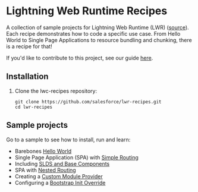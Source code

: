 # Lightning Web Runtime Recipes

A collection of sample projects for Lightning Web Runtime (LWR) ([source](https://github.com/salesforce/lwr)). Each recipe demonstrates how to code a specific use case. From Hello World to Single Page Applications to resource bundling and chunking, there is a recipe for that!

If you'd like to contribute to this project, see our guide [here](https://github.com/salesforce/lwr-recipes/blob/master/doc/CONTRIBUTING.md).

## Installation

1. Clone the lwc-recipes repository:

    ```
    git clone https://github.com/salesforce/lwr-recipes.git
    cd lwr-recipes
    ```

## Sample projects

Go to a sample to see how to install, run and learn:
- Barebones [Hello World](./packages/hello-world)
- Single Page Application (SPA) with [Simple Routing](./packages/simple-routing)
- Including [SLDS and Base Components](./packages/base-slds)
- SPA with [Nested Routing](./packages/nested-routing)
- Creating a [Custom Module Provider](./packages/module-provider)
- Configuring a [Bootstrap Init Override](./packages/init-override)
